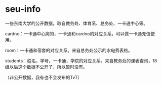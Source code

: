 # seu-info
一些东南大学的公开数据，取自教务处、体育系、总务处、一卡通中心等。

cardno：一卡通中心爬的，一卡通和cardno的对应关系，可以做一卡通充值使用。

room：一卡通和宿舍的对应关系。来自总务处公示的水电费表格。

students：姓名，学号，一卡通，学院的对应关系。来自教务处的课表查询，18级以后这个数据不公开了，所以暂时没有。

（非公开数据，我有也不会发布的TvT）

